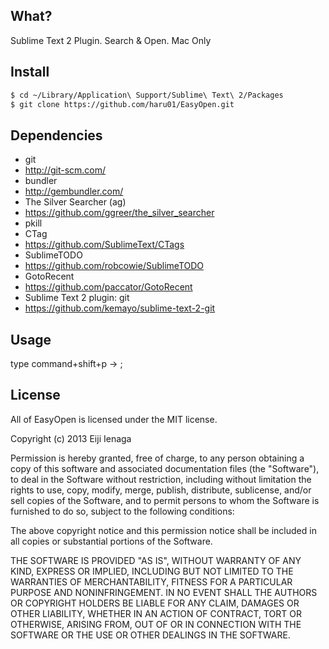 ## What?
 Sublime Text 2 Plugin. Search & Open. Mac Only

## Install

```sh
$ cd ~/Library/Application\ Support/Sublime\ Text\ 2/Packages
$ git clone https://github.com/haru01/EasyOpen.git
```

## Dependencies
- git
 - http://git-scm.com/
- bundler
 - http://gembundler.com/
- The Silver Searcher (ag)
 - https://github.com/ggreer/the_silver_searcher
- pkill
- CTag
 - https://github.com/SublimeText/CTags
- SublimeTODO
 - https://github.com/robcowie/SublimeTODO
- GotoRecent
 - https://github.com/paccator/GotoRecent
- Sublime Text 2 plugin: git
 - https://github.com/kemayo/sublime-text-2-git

## Usage

type command+shift+p ->  ;


## License
All of EasyOpen is licensed under the MIT license.

Copyright (c) 2013 Eiji Ienaga

Permission is hereby granted, free of charge, to any person obtaining a copy of this software and associated documentation files (the "Software"), to deal in the Software without restriction, including without limitation the rights to use, copy, modify, merge, publish, distribute, sublicense, and/or sell copies of the Software, and to permit persons to whom the Software is furnished to do so, subject to the following conditions:

The above copyright notice and this permission notice shall be included in all copies or substantial portions of the Software.

THE SOFTWARE IS PROVIDED "AS IS", WITHOUT WARRANTY OF ANY KIND, EXPRESS OR IMPLIED, INCLUDING BUT NOT LIMITED TO THE WARRANTIES OF MERCHANTABILITY, FITNESS FOR A PARTICULAR PURPOSE AND NONINFRINGEMENT. IN NO EVENT SHALL THE AUTHORS OR COPYRIGHT HOLDERS BE LIABLE FOR ANY CLAIM, DAMAGES OR OTHER LIABILITY, WHETHER IN AN ACTION OF CONTRACT, TORT OR OTHERWISE, ARISING FROM, OUT OF OR IN CONNECTION WITH THE SOFTWARE OR THE USE OR OTHER DEALINGS IN THE SOFTWARE.
